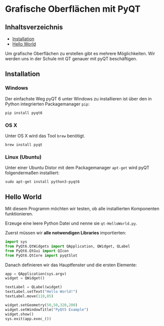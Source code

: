 # Grafische Oberflächen mit PyQT

## Inhaltsverzeichnis

* [Installation](#installation)
* [Hello World](#hello-world)

Um grafische Oberflächen zu erstellen gibt es mehrere Möglichkeiten. Wir werden uns in der Schule mit QT genauer mit pyQT beschäftigen.
## Installation
### Windows
Der einfachste Weg pyQT 6 unter Windows zu installieren ist über den in Python integrierten Packagemanager `pip`:

```
pip install pyqt6
```

### OS X
Unter OS X wird das Tool `brew` benötigt.

```
brew install pyqt
```


### Linux (Ubuntu)
Unter einer Ubuntu Distor mit dem Packagemanager `apt-get` wird pyQT folgendermaßen installiert:

```
sudo apt-get install python3-pyqt6
```

## Hello World
Mit diesem Programm möchten wir testen, ob alle installierten Komponenten funktionieren.

Erzeuge eine leere Python Datei und nenne sie `qt-HelloWorld.py`.

Zuerst müssen wir **alle notwendigen Libraries** importierten:
```python
import sys
from PyQt6.QtWidgets import QApplication, QWidget, QLabel
from PyQt6.QtGui import QIcon
from PyQt6.QtCore import pyqtSlot
```

Danach definieren wir das Hauptfenster und die ersten Elemente:

```python
app = QApplication(sys.argv)
widget = QWidget()

textLabel = QLabel(widget)
textLabel.setText("Hello World!")
textLabel.move(110,85)

widget.setGeometry(50,50,320,200)
widget.setWindowTitle("PyQt5 Example")
widget.show()
sys.exit(app.exec_())
```

